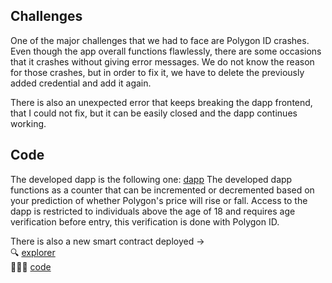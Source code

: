 ## Challenges

One of the major challenges that we had to face are Polygon ID crashes. Even though the app overall functions flawlessly, there are some occasions that it crashes without giving error messages. 
We do not know the reason for those crashes, but in order to fix it, we have to delete the previously added credential and add it again. 

There is also an unexpected error that keeps breaking the dapp frontend, that I could not fix, but it can be easily closed and the dapp continues working.


## Code
The developed dapp is the following one: [dapp](https://github.com/ferrabled/idthon-dapp)
The developed dapp functions as a counter that can be incremented or decremented based on your prediction of whether Polygon's price will rise or fall. Access to the dapp is restricted to individuals above the age of 18 and requires age verification before entry, this verification is done with Polygon ID.

There is also a new smart contract deployed -> \
🔍 [explorer](https://testnet-zkevm.polygonscan.com/address/0x98fca914ebb5b5457839274bacf607595fbc390d) \
👨🏼‍💻 [code](https://github.com/ferrabled/idthon-dapp/blob/main/frontend/src/demoSmartContract/Counter.sol)
